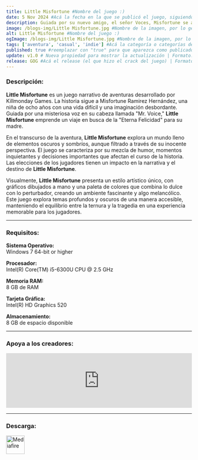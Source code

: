 ```yaml
---
title: Little Misfortune #Nombre del juego :)
date: 5 Nov 2024 #Acá la fecha en la que se publicó el juego, siguiendo este formato: Dia "30", Mes "Oct", Año "2024" = como debe quedar: 30 Oct 2024
description: Guiada por su nuevo amigo, el señor Voces, Misfortune se adentra en el bosque, donde se desvelarán grandes misterios, pero también vivirá grandes infortunios. #Acá una mini descripción del juego
image: /blogs-img/Little Misfortune.jpg #Nombre de la imagen, por lo general es exactamente el mismo nombre que el juego excluyendo lo ":" (Dos puntos)
alt: Little Misfortune #Nombre del juego :)
ogImage: /blogs-img/Little Misfortune.jpg #Nombre de la imagen, por lo general es exactamente el mismo nombre que el juego excluyendo lo ":" (Dos puntos)
tags: ['aventura', 'casual', 'indie'] #Acá la categoría o categorías del juego, si es más de una se coloca en este formato: ['categoría1', 'categoría2']
published: true #reemplazar con "true" para que aparezca como publicado
update: v1.0 # Nueva propiedad para mostrar la actualización | Formato: v1.0.0
release: GOG #Acá el release (el que hizo el crack del juego) | Formato: Nicolhetti
---
```


<!--En VSCode seleccionando una palabra, por ejemplo: "Little Misfortune" y apretando Ctrl+F2 se seleccionan todas las palabras iguales-->

### Descripción:
**Little Misfortune** es un juego narrativo de aventuras desarrollado por Killmonday Games. La historia sigue a Misfortune Ramirez Hernández, una niña de ocho años con una vida difícil y una imaginación desbordante. Guiada por una misteriosa voz en su cabeza llamada "Mr. Voice," **Little Misfortune** emprende un viaje en busca de la "Eterna Felicidad" para su madre.

En el transcurso de la aventura, **Little Misfortune** explora un mundo lleno de elementos oscuros y sombríos, aunque filtrado a través de su inocente perspectiva. El juego se caracteriza por su mezcla de humor, momentos inquietantes y decisiones importantes que afectan el curso de la historia. Las elecciones de los jugadores tienen un impacto en la narrativa y el destino de **Little Misfortune**.

Visualmente, **Little Misfortune** presenta un estilo artístico único, con gráficos dibujados a mano y una paleta de colores que combina lo dulce con lo perturbador, creando un ambiente fascinante y algo melancólico. Este juego explora temas profundos y oscuros de una manera accesible, manteniendo el equilibrio entre la ternura y la tragedia en una experiencia memorable para los jugadores.
<!--Prompt para Chat-GPT: Hazme una descripción para el juego "Little Misfortune" y cada que menciones "Little Misfortune" ponlo en negrita -->

---

### Requisitos:
**Sistema Operativo:**  
Windows 7 64-bit or higher

**Procesador:**  
Intel(R) Core(TM) i5-6300U CPU @ 2.5 GHz

**Memoria RAM:**  
8 GB de RAM

**Tarjeta Gráfica:**  
Intel(R) HD Graphics 520

**Almacenamiento:**  
8 GB de espacio disponible

<!--Si falta o sobra un requisito se quita o se agrega manteniendo el mismo formato-->

---

### Apoya a los creadores:
<iframe src="https://store.steampowered.com/widget/714120/" frameborder="0" style="background-color: transparent; width: 100% !important; aspect-ratio: 646 / 190;"></iframe>

<!--Reemplazar los numeros (AppID) del juego (en este caso 2668510) por el numero (AppID) correspondiente con el juego a publicar-->
<!--El AppID se encuentra en la URL del Juego en Steam-->

---

### Descarga:

[<img src="https://gist.github.com/cxmeel/0dbc95191f239b631c3874f4ccf114e2/raw/download.svg" alt="Mediafire" height="50" />](https://www.mediafire.com/file/d1a8brm2hotewuf/Little_Misfortune.zip/files)

<!-- # se debe reemplazar por el link de descarga-->

<!--NOMBRE-DEL-SERVICIO se debe reemplazar por el servicio donde está subido el juego-->